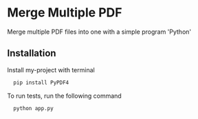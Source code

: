 
# Merge Multiple PDF

Merge multiple PDF files into one with a simple program 'Python'


## Installation

Install my-project with terminal

```bash
  pip install PyPDF4
```
    
To run tests, run the following command

```bash
  python app.py
```
